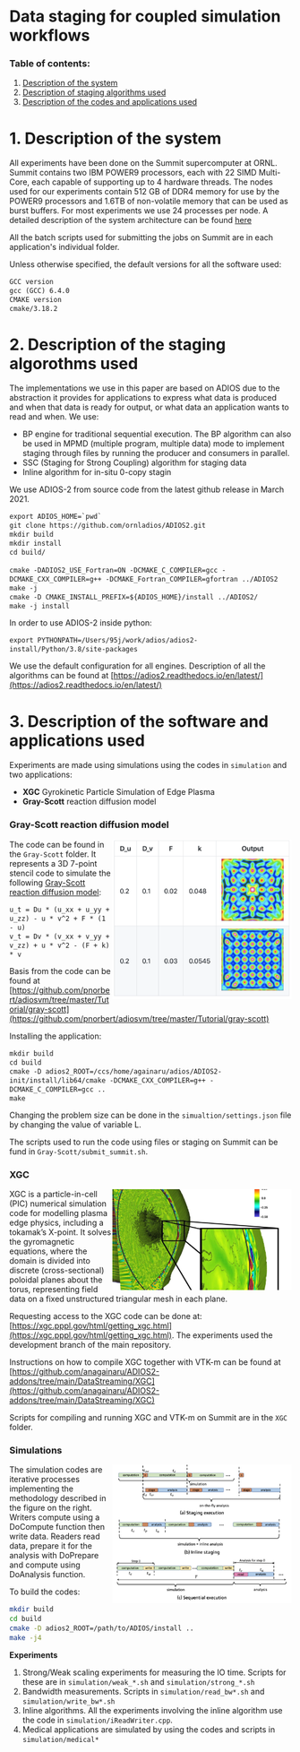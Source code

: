 # Data staging for coupled simulation workflows

### Table of contents:
1. <a href="#Sec1"> Description of the system </a>
2. <a href="#Sec3"> Description of staging algorithms used </a>
3. <a href="#Sec2"> Description of the codes and applications used </a>

<h1 id="Sec1">
1. Description of the system
</h1>

All experiments have been done on the Summit supercomputer at ORNL. 
Summit contains two IBM POWER9 processors, each with 22 SIMD Multi-Core, each capable of supporting up to 4 hardware threads.
The nodes used for our experiments contain 512 GB of DDR4 memory for use by the POWER9 processors and 1.6TB of non-volatile memory that can be used as burst buffers.
For most experiments we use 24 processes per node. A detailed description of the system architecture can be found [here](https://www.olcf.ornl.gov/summit/)

All the batch scripts used for submitting the jobs on Summit are in each application's individual folder.

Unless otherwise specified, the default versions for all the software used:
```
GCC version
gcc (GCC) 6.4.0
CMAKE version
cmake/3.18.2 
```

<h1 id="Sec3">
2. Description of the staging algorothms used
</h1>
The implementations we use in this paper are based on ADIOS due to the abstraction it provides for applications to express what data is produced and when that data is ready for output, or what data an application wants to read and when. 
We use: 

  * BP engine for traditional sequential execution. The BP algorithm can also be used in MPMD (multiple program, multiple data) mode to implement staging through files by running the producer and consumers in parallel.
  * SSC (Staging for Strong Coupling) algorithm for staging data
  * Inline algorithm for in-situ 0-copy stagin

We use ADIOS-2 from source code from the latest github release in March 2021.
```
export ADIOS_HOME=`pwd`
git clone https://github.com/ornladios/ADIOS2.git
mkdir build
mkdir install
cd build/

cmake -DADIOS2_USE_Fortran=ON -DCMAKE_C_COMPILER=gcc -DCMAKE_CXX_COMPILER=g++ -DCMAKE_Fortran_COMPILER=gfortran ../ADIOS2
make -j
cmake -D CMAKE_INSTALL_PREFIX=${ADIOS_HOME}/install ../ADIOS2/
make -j install
```
In order to use ADIOS-2 inside python:
```
export PYTHONPATH=/Users/95j/work/adios/adios2-install/Python/3.8/site-packages
```

We use the default configuration for all engines. Description of all the algorithms can be found at [https://adios2.readthedocs.io/en/latest/](https://adios2.readthedocs.io/en/latest/)

<h1 id="Sec2">
3. Description of the software and applications used
</h1>

Experiments are made using simulations using the codes in `simulation` and two applications:
- **XGC** Gyrokinetic Particle Simulation of Edge Plasma
- **Gray-Scott** reaction diffusion model

### Gray-Scott reaction diffusion model

<img src="img/gray-scott.png" width="320px" align="right" />

The code can be found in the `Gray-Scott` folder. It represents a 3D 7-point stencil code to simulate the following [Gray-Scott
reaction diffusion model](https://doi.org/10.1126/science.261.5118.189):
```
u_t = Du * (u_xx + u_yy + u_zz) - u * v^2 + F * (1 - u)
v_t = Dv * (v_xx + v_yy + v_zz) + u * v^2 - (F + k) * v
```
Basis from the code can be found at [https://github.com/pnorbert/adiosvm/tree/master/Tutorial/gray-scott](https://github.com/pnorbert/adiosvm/tree/master/Tutorial/gray-scott)

Installing the application:
```
mkdir build
cd build
cmake -D adios2_ROOT=/ccs/home/againaru/adios/ADIOS2-init/install/lib64/cmake -DCMAKE_CXX_COMPILER=g++ -DCMAKE_C_COMPILER=gcc ..
make
```
Changing the problem size can be done in the `simualtion/settings.json` file by changing the value of variable L. 

The scripts used to run the code using files or staging on Summit can be fund in `Gray-Scott/submit_summit.sh`.

### XGC

<img src="img/xgc.jpeg" width="320px" align="right" />

XGC is a particle-in-cell (PIC) numerical simulation code for modelling plasma edge physics, including a tokamak’s X-point. It solves the gyromagnetic equations, where the domain is divided into discrete (cross-sectional) poloidal planes about the torus, representing field data on a fixed unstructured triangular mesh in each plane.

Requesting access to the XGC code can be done at: [https://xgc.pppl.gov/html/getting_xgc.html](https://xgc.pppl.gov/html/getting_xgc.html).
The experiments used the development branch of the main repository.

Instructions on how to compile XGC together with VTK-m can be found at [https://github.com/anagainaru/ADIOS2-addons/tree/main/DataStreaming/XGC](https://github.com/anagainaru/ADIOS2-addons/tree/main/DataStreaming/XGC)

Scripts for compiling and running XGC and VTK-m on Summit are in the `XGC` folder.

### Simulations

<img src="img/simulation.png" width="320px" align="right" />

The simulation codes are iterative processes implementing the methodology described in the figure on the right. Writers compute using a DoCompute function then write data. Readers read data, prepare it for the analysis with DoPrepare and compute using DoAnalysis function.

To build the codes:
```bash
mkdir build
cd build
cmake -D adios2_ROOT=/path/to/ADIOS/install ..
make -j4
```

**Experiments**
1. Strong/Weak scaling experiments for measuring the IO time. Scripts for these are in `simulation/weak_*.sh` and `simulation/strong_*.sh`
2. Bandwidth measurements. Scripts in `simulation/read_bw*.sh` and `simulation/write_bw*.sh` 
3. Inline algorithms. All the experiments involving the inline algorithm use the code in `simulation/iReadWriter.cpp`.
4. Medical applications are simulated by using the codes and scripts in `simulation/medical*`
